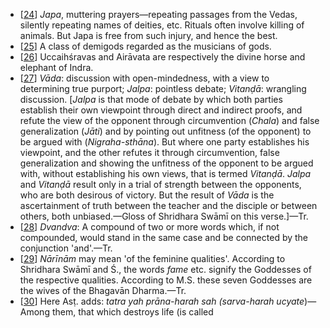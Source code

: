 - [[24](#page--1-0)] *Japa*, muttering prayers—repeating passages from the Vedas, silently repeating names of deities, etc. Rituals often involve killing of animals. But Japa is free from such injury, and hence the best.
- [[25](#page--1-1)] A class of demigods regarded as the musicians of gods.
- [[26](#page--1-2)] Uccaihśravas and Airāvata are respectively the divine horse and elephant of Indra.
- [[27](#page--1-3)] *Vāda*: discussion with open-mindedness, with a view to determining true purport; *Jalpa*: pointless debate; *Vitanḍā*: wrangling discussion. [*Jalpa* is that mode of debate by which both parties establish their own viewpoint through direct and indirect proofs, and refute the view of the opponent through circumvention (*Chala*) and false generalization (*Jāti*) and by pointing out unfitness (of the opponent) to be argued with (*Nigraha-sthāna*). But where one party establishes his viewpoint, and the other refutes it through circumvention, false generalization and showing the unfitness of the opponent to be argued with, without establishing his own views, that is termed *Vitanḍā*. *Jalpa* and *Vitanḍā* result only in a trial of strength between the opponents, who are both desirous of victory. But the result of *Vāda* is the ascertainment of truth between the teacher and the disciple or between others, both unbiased.—Gloss of Shridhara Swāmī on this verse.]—Tr.
- [[28](#page--1-4)] *Dvandva*: A compound of two or more words which, if not compounded, would stand in the same case and be connected by the conjunction 'and'.—Tr.
- [[29](#page--1-5)] *Nārīnām* may mean 'of the feminine qualities'. According to Shridhara Swāmī and Ś., the words *fame* etc. signify the Goddesses of the respective qualities. According to M.S. these seven Goddesses are the wives of the Bhagavān Dharma.—Tr.
- [[30](#page--1-6)] Here Asṭ. adds: *tatra yah prāna-harah sah (sarva-harah ucyate*)—Among them, that which destroys life (is called